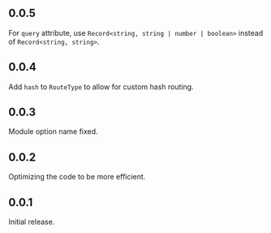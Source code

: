 ## 0.0.5

For `query` attribute, use `Record<string, string | number | boolean>` instead of `Record<string, string>`.

## 0.0.4

Add `hash` to `RouteType` to allow for custom hash routing.

## 0.0.3

Module option name fixed.

## 0.0.2

Optimizing the code to be more efficient.

## 0.0.1

Initial release.

